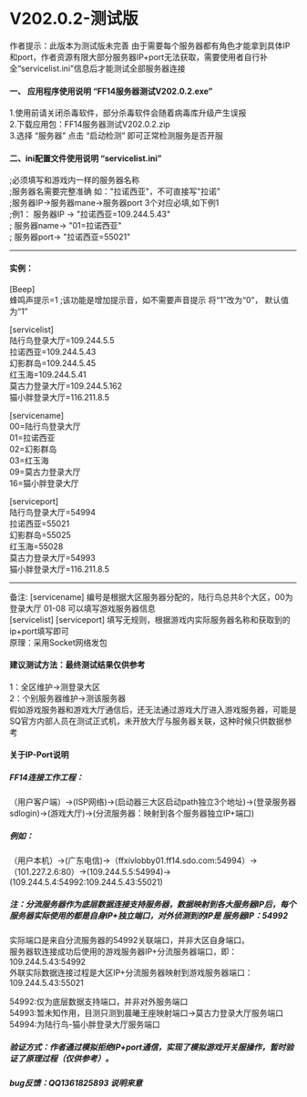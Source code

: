 # V202.0.2-测试版  
 作者提示：此版本为测试版未完善
 由于需要每个服务器都有角色才能拿到具体IP和port，作者资源有限大部分服务器IP+port无法获取，需要使用者自行补全“servicelist.ini”信息后才能测试全部服务器连接  


#### 一、 应用程序使用说明 “FF14服务器测试V202.0.2.exe”  
 1.使用前请关闭杀毒软件，部分杀毒软件会随着病毒库升级产生误报  
 2.下载应用包：FF14服务器测试V202.0.2.zip  
 3.选择 “服务器” 点击 “启动检测” 即可正常检测服务是否开服  


#### 二、ini配置文件使用说明 “servicelist.ini”
;必须填写和游戏内一样的服务器名称  
;服务器名需要完整准确 如："拉诺西亚"，不可直接写"拉诺"  
;服务器IP->服务器mane->服务器port  3个对应必填,如下例1  
;例1：   服务器IP  ->    "拉诺西亚=109.244.5.43"  
;        服务器name->    "01=拉诺西亚"  
;        服务器port->    "拉诺西亚=55021"  

---------------------------------------------------------  
#### 实例：

[Beep]  
 蜂鸣声提示=1 ;该功能是增加提示音，如不需要声音提示 将“1”改为“0”， 默认值为“1”

[servicelist]  
 陆行鸟登录大厅=109.244.5.5  
 拉诺西亚=109.244.5.43  
 幻影群岛=109.244.5.45  
 红玉海=109.244.5.41  
 莫古力登录大厅=109.244.5.162  
 猫小胖登录大厅=116.211.8.5  

[servicename]  
 00=陆行鸟登录大厅  
 01=拉诺西亚  
 02=幻影群岛  
 03=红玉海  
 09=莫古力登录大厅  
 16=猫小胖登录大厅  

[serviceport]  
 陆行鸟登录大厅=54994  
 拉诺西亚=55021  
 幻影群岛=55025  
 红玉海=55028  
 莫古力登录大厅=54993  
 猫小胖登录大厅=116.211.8.5
 
---------------------------------------------------------  
备注: [servicename] 编号是根据大区服务器分配的，陆行鸟总共8个大区，00为登录大厅 01-08 可以填写游戏服务器信息  
     [servicelist] [serviceport] 填写无规则，根据游戏内实际服务器名称和获取到的ip+port填写即可  
原理：采用Socket网络发包       
     
#### 建议测试方法：最终测试结果仅供参考  
 1：全区维护->测登录大区  
 2：个别服务器维护->测该服务器  
 假如游戏服务器和游戏大厅通信后，还无法通过游戏大厅进入游戏服务器，可能是SQ官方内部人员在测试正式机，未开放大厅与服务器关联，这种时候只供数据参考  
 
#### 关于IP-Port说明  
##### FF14连接工作工程：  
（用户客户端）->(ISP网络)->(启动器三大区启动path独立3个地址)->(登录服务器sdlogin)->(游戏大厅)->(分流服务器：映射到各个服务器独立IP+端口)  
##### 例如：  
（用户本机）->(广东电信)->（ffxivlobby01.ff14.sdo.com:54994）->（101.227.2.6:80）->(109.244.5.5:54994)->(109.244.5.4:54992:109.244.5.43:55021)  
##### 注：分流服务器作为底层数据连接支持服务器，数据映射到各大服务器IP后，每个服务器实际使用的都是自身IP+独立端口，对外侦测到的IP是 服务器IP：54992
实际端口是来自分流服务器的54992关联端口，并非大区自身端口。  
服务器软连接成功后使用的游戏服务器IP+分流服务器端口，即：109.244.5.43:54992  
外联实际数据连接过程是大区IP+分流服务器映射到游戏服务器端口：109.244.5.43:55021  

54992:仅为底层数据支持端口，并非对外服务端口  
54993:暂未知作用，目测只测到晨曦王座映射端口->莫古力登录大厅服务端口  
54994:为陆行鸟-猫小胖登录大厅服务端口  
##### 验证方式：作者通过模拟拒绝IP+port通信，实现了模拟游戏开关服操作，暂时验证了原理过程（仅供参考）。  

##### bug反馈：QQ1361825893  说明来意   
